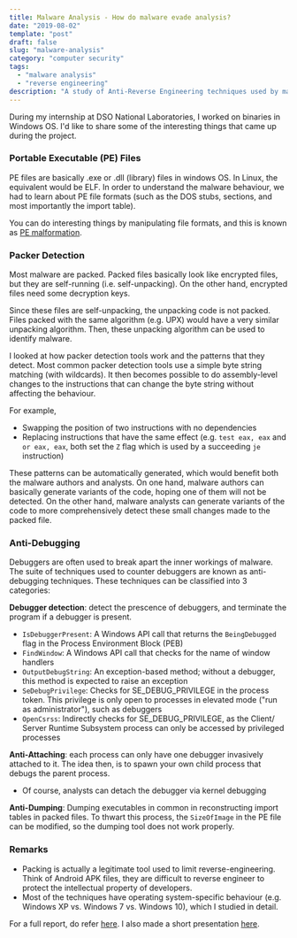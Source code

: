 ```yaml
---
title: Malware Analysis - How do malware evade analysis?
date: "2019-08-02"
template: "post"
draft: false
slug: "malware-analysis"
category: "computer security"
tags:
  - "malware analysis"
  - "reverse engineering"
description: "A study of Anti-Reverse Engineering techniques used by malware"
---
```


During my internship at DSO National Laboratories, I worked on binaries in Windows OS. I'd like to share some of the interesting things that came up during the project.

### Portable Executable (PE) Files

PE files are basically .exe or .dll (library) files in windows OS. In Linux, the equivalent would be ELF. In order to understand the malware behaviour, we had to learn about PE file formats (such as the DOS stubs, sections, and most importantly the import table).

You can do interesting things by manipulating file formats, and this is known as [PE malformation](https://www.youtube.com/watch?v=-0DEEbQq8jU).

### Packer Detection

Most malware are packed. Packed files basically look like encrypted files, but they are self-running (i.e. self-unpacking). On the other hand, encrypted files need some decryption keys.

Since these files are self-unpacking, the unpacking code is not packed. Files packed with the same algorithm (e.g. UPX) would have a very similar unpacking algorithm. Then, these unpacking algorithm can be used to identify malware.

I looked at how packer detection tools work and the patterns that they detect. Most common packer detection tools use a simple byte string matching (with wildcards). It then becomes possible to do assembly-level changes to the instructions that can change the byte string without affecting the behaviour. 

For example,
- Swapping the position of two instructions with no dependencies
- Replacing instructions that have the same effect (e.g. `test eax, eax` and `or eax, eax`, both set the `Z` flag which is used by a succeeding `je` instruction)

These patterns can be automatically generated, which would benefit both the malware authors and analysts. On one hand, malware authors can basically generate variants of the code, hoping one of them will not be detected. On the other hand, malware analysts can generate variants of the code to more comprehensively detect these small changes made to the packed file.

### Anti-Debugging

Debuggers are often used to break apart the inner workings of malware. The suite of techniques used to counter debuggers are known as anti-debugging techniques. These techniques can be classified into 3 categories:

**Debugger detection**: detect the prescence of debuggers, and terminate the program if a debugger is present.
- `IsDebuggerPresent`: A Windows API call that returns the `BeingDebugged` flag in the Process Environment Block (PEB)
- `FindWindow`: A Windows API call that checks for the name of window handlers
- `OutputDebugString`: An exception-based method; without a debugger, this method is expected to raise an exception
- `SeDebugPrivilege`: Checks for SE\_DEBUG\_PRIVILEGE in the process token. This privilege is only open to processes in elevated mode ("run as administrator"), such as debuggers
- `OpenCsrss`: Indirectly checks for SE\_DEBUG\_PRIVILEGE, as the Client/ Server Runtime Subsystem process can only be accessed by privileged processes

**Anti-Attaching**: each process can only have one debugger invasively attached to it. The idea then, is to spawn your own child process that debugs the parent process.
- Of course, analysts can detach the debugger via kernel debugging

**Anti-Dumping**: Dumping executables in common in reconstructing import tables in packed files. To thwart this process, the `SizeOfImage` in the PE file can be modified, so the dumping tool does not work properly.

### Remarks
- Packing is actually a legitimate tool used to limit reverse-engineering. Think of Android APK files, they are difficult to reverse engineer to protect the intellectual property of developers.
- Most of the techniques have operating system-specific behaviour (e.g. Windows XP vs. Windows 7 vs. Windows 10), which I studied in detail.

For a full report, do refer [here](/malware-analysis-report.pdf). I also made a short presentation [here](/malware-analysis-ppt.pdf).
